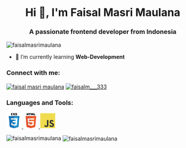 <h1 align="center">Hi 👋, I'm Faisal Masri Maulana</h1>
<h3 align="center">A passionate frontend developer from Indonesia</h3>

<p align="left"> <img src="https://komarev.com/ghpvc/?username=faisalmasrimaulana&label=Profile%20views&color=0e75b6&style=flat" alt="faisalmasrimaulana" /> </p>

- 🌱 I’m currently learning **Web-Development**

<h3 align="left">Connect with me:</h3>
<p align="left">
<a href="https://linkedin.com/in/faisal masri maulana" target="blank"><img align="center" src="https://raw.githubusercontent.com/rahuldkjain/github-profile-readme-generator/master/src/images/icons/Social/linked-in-alt.svg" alt="faisal masri maulana" height="30" width="40" /></a>
<a href="https://instagram.com/faisalm___333" target="blank"><img align="center" src="https://raw.githubusercontent.com/rahuldkjain/github-profile-readme-generator/master/src/images/icons/Social/instagram.svg" alt="faisalm___333" height="30" width="40" /></a>
</p>

<h3 align="left">Languages and Tools:</h3>
<p align="left"> <a href="https://www.w3schools.com/css/" target="_blank" rel="noreferrer"> <img src="https://raw.githubusercontent.com/devicons/devicon/master/icons/css3/css3-original-wordmark.svg" alt="css3" width="40" height="40"/> </a> <a href="https://www.w3.org/html/" target="_blank" rel="noreferrer"> <img src="https://raw.githubusercontent.com/devicons/devicon/master/icons/html5/html5-original-wordmark.svg" alt="html5" width="40" height="40"/> </a> <a href="https://developer.mozilla.org/en-US/docs/Web/JavaScript" target="_blank" rel="noreferrer"> <img src="https://raw.githubusercontent.com/devicons/devicon/master/icons/javascript/javascript-original.svg" alt="javascript" width="40" height="40"/> </a> </p>

<p><img align="left" src="https://github-readme-stats.vercel.app/api/top-langs?username=faisalmasrimaulana&show_icons=true&locale=en&layout=compact" alt="faisalmasrimaulana" /></p>

<p>&nbsp;<img align="center" src="https://github-readme-stats.vercel.app/api?username=faisalmasrimaulana&show_icons=true&locale=en" alt="faisalmasrimaulana" /></p>
